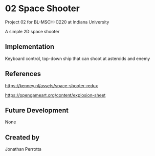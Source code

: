 # 02 Space Shooter

Project 02 for BL-MSCH-C220 at Indiana University 

A simple 2D space shooter

## Implementation

Keyboard control, top-down ship that can shoot at asteroids and enemy

## References

https://kenney.nl/assets/space-shooter-redux

https://opengameart.org/content/explosion-sheet

## Future Development
None

## Created by
Jonathan Perrotta
